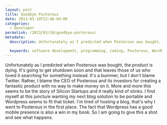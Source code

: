 ```yaml
---
layout: post
title: Goodbye Posterous
date: 2013-03-10T23:46-04:00
categories:
  - Developer
permalink: /2013/03/10/goodbye-posterous/
metadata:
  description: Unfortunately as I predicted when Posterous was bought, the product is dying.

  keywords: software development, programming, coding, Posterous, WordPress
---
```

Unfortunately as I predicted when Posterous was bought, the product is dying. It's going to get shutdown soon and that leaves those of us who loved it searching for something instead. It's a bummer, but I don't blame Twitter. Rather, I blame the CEO of Posterous and its investors for creating a fantastic product with no way to make money on it. More and more this seems to be the story of Silicon Startups and it really kind of stinks. I find myself at this juncture wanting my next blog solution to be portable and Wordpress seems to fit that ticket. I'm tired of hosting a blog, that's why I went to Posterous in the first place. The fact that Wordpress has a good mobile presence is also a win in my book. So I am going to give this a shot and see what happens.
